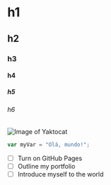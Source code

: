 # h1
## h2
### h3
#### h4
##### h5
###### h6

![Image of Yaktocat](https://octodex.github.com/images/yaktocat.png)

``` javascript
var myVar = "Olá, mundo!";
```

- [ ] Turn on GitHub Pages
- [ ] Outline my portfolio
- [ ] Introduce myself to the world
